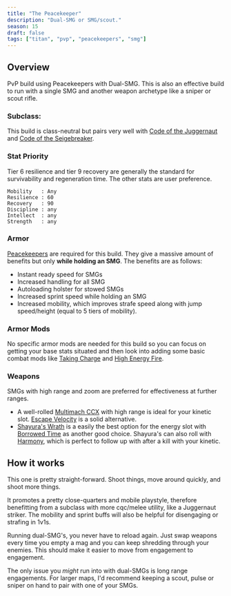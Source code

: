 ```yaml
---
title: "The Peacekeeper"
description: "Dual-SMG or SMG/scout."
season: 15
draft: false
tags: ["titan", "pvp", "peacekeepers", "smg"]
---
```


## Overview
PvP build using Peacekeepers with Dual-SMG. This is also an effective build to run with a single SMG and another weapon archetype like a sniper or scout rifle.  

### Subclass:
This build is class-neutral but pairs very well with [Code of the Juggernaut](https://d2.destinygamewiki.com/wiki/Code_of_the_Juggernaut) and [Code of the Seigebreaker](https://d2.destinygamewiki.com/wiki/Code_of_the_Siegebreaker).

### Stat Priority
Tier 6 resilience and tier 9 recovery are generally the standard for survivability and regeneration time. The other stats are user preference.
``` 
Mobility   : Any
Resilience : 60
Recovery   : 90
Discipline : any
Intellect  : any
Strength   : any
```

### Armor
[Peacekeepers](https://www.light.gg/db/items/3539357319/peacekeepers/) are required for this build. They give a massive amount of benefits but only **while holding an SMG**. The benefits are as follows:
  * Instant ready speed for SMGs
  * Increased handling for all SMG
  * Autoloading holster for stowed SMGs
  * Increased sprint speed while holding an SMG
  * Increased mobility, which improves strafe speed along with jump speed/height (equal to 5 tiers of mobility).

### Armor Mods
No specific armor mods are needed for this build so you can focus on getting your base stats situated and then look into adding some basic combat mods like [Taking Charge](https://www.light.gg/db/items/3632726238/taking-charge/) and [High Energy Fire](https://www.light.gg/db/items/3632726237/high-energy-fire/).

### Weapons
SMGs with high range and zoom are preferred for effectiveness at further ranges. 
* A well-rolled [Multimach CCX](https://d2gunsmith.com/w/3717177717?s=663495154,3142289711,2450788523,591790007,2697220197,0) with high range is ideal for your kinetic slot. [Escape Velocity](https://d2gunsmith.com/w/1786797708?s=663495154,3142289711,1866048759,706527188,2697220197,0) is a solid alternative.
* [Shayura's Wrath](https://d2gunsmith.com/w/4023807721?s=3250034553,3142289711,588594999,438098033,2697220197,3789184904) is a easily the best option for the energy slot with [Borrowed Time](https://d2gunsmith.com/w/875848769?s=3250034553,1885400500,2846385770,1890422124,2697220197,0) as another good choice. Shayura's can also roll with [Harmony](https://www.light.gg/db/items/438098033/harmony/), which is perfect to follow up with after a kill with your kinetic.

## How it works
This one is pretty straight-forward. Shoot things, move around quickly, and shoot more things. 

It promotes a pretty close-quarters and mobile playstyle, therefore benefitting from a subclass with more cqc/melee utility, like a Juggernaut striker. The mobility and sprint buffs will also be helpful for disengaging or strafing in 1v1s.

Running dual-SMG's, you never have to reload again. Just swap weapons every time you empty a mag and you can keep shredding through your enemies. This should make it easier to move from engagement to engagement.

The only issue you *might* run into with dual-SMGs is long range engagements. For larger maps, I'd recommend keeping a scout, pulse or sniper on hand to pair with one of your SMGs.
